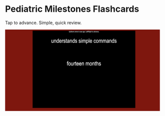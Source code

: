 # Pediatric Milestones Flashcards

Tap to advance. Simple, quick review. 

![Screenshot](screenshot.png)